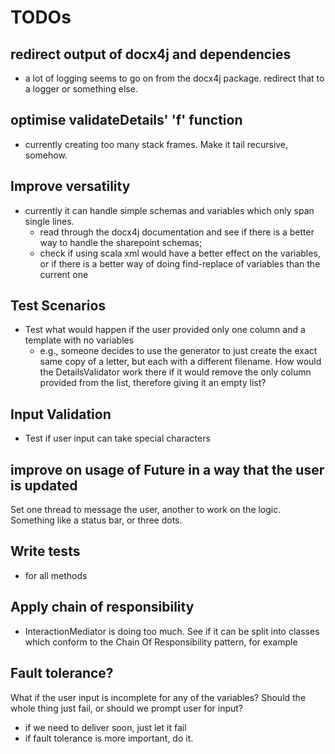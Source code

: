 TODOs
=====

redirect output of docx4j and dependencies
------------------------------------------
- a lot of logging seems to go on from the docx4j package. redirect that to a
  logger or something else.

optimise validateDetails' 'f' function
--------------------------------------
- currently creating too many stack frames. Make it tail recursive, somehow.

Improve versatility
-------------------
- currently it can handle simple schemas and variables which only span single lines.
  - read through the docx4j documentation and see if there is a better way to
    handle the sharepoint schemas;
  - check if using scala xml would have a better effect on the variables, or if
    there is a better way of doing find-replace of variables than the current one


Test Scenarios
--------------
- Test what would happen if the user provided only one column and a template with no variables
  - e.g., someone decides to use the generator to just create the exact same
    copy of a letter, but each with a different filename. How would the
    DetailsValidator work there if it would remove the only column provided
    from the list, therefore giving it an empty list?


Input Validation
----------------
- Test if user input can take special characters


improve on usage of Future in a way that the user is updated
------------------------------------------------------------
Set one thread to message the user, another to work on 
the logic. Something like a status bar, or three dots.


Write tests
-----------
- for all methods


Apply chain of responsibility
-----------------------------
- InteractionMediator is doing too much. See if it can be split into classes
  which conform to the Chain Of Responsibility pattern, for example


Fault tolerance?
----------------
What if the user input is incomplete for any of the variables? Should the 
whole thing just fail, or should we prompt user for input?
- if we need to deliver soon, just let it fail
- if fault tolerance is more important, do it.
